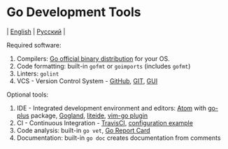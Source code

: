 # Go Development Tools
| [English](README.md) | [Русский](README.ru.md) |

Required software:
  1. Compilers: [Go official binary distribution](https://golang.org/doc/install) for your OS.
  2. Code formatting: built-in `gofmt` or `goimports` (includes `gofmt`)
  3. Linters: `golint`
  4. VCS - Version Control System - [GitHub](https://github.com/), [GIT](https://git-scm.com/), [GUI](https://desktop.github.com/)

Optional tools:
  1. IDE - Integrated development environment and editors: [Atom](https://atom.io/) with [go-plus](https://atom.io/packages/go-plus) package, [Gogland](https://www.jetbrains.com/go/), [liteide](https://github.com/visualfc/liteide), [vim-go plugin](https://github.com/fatih/vim-go)
  2. CI - Continuous Integration - [TravisCI](https://travis-ci.org/), [configuration example](examples/.travis.yml)
  3. Code analysis: built-in `go vet`, [Go Report Card](https://goreportcard.com/)
  4. Documentation: built-in `go doc` creates documentation from comments
